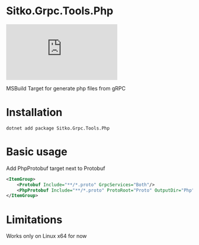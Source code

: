 # Sitko.Grpc.Tools.Php

[![Nuget](https://img.shields.io/nuget/v/Sitko.Grpc.Tools.Php)](https://www.nuget.org/packages/Sitko.Grpc.Tools.Php/)

MSBuild Target for generate php files from gRPC

# Installation

```
dotnet add package Sitko.Grpc.Tools.Php
```

# Basic usage

Add PhpProtobuf target next to Protobuf

```xml
<ItemGroup>
    <Protobuf Include="**/*.proto" GrpcServices="Both"/>
    <PhpProtobuf Include="**/*.proto" ProtoRoot="Proto" OutputDir="Php"/>
</ItemGroup>
```

# Limitations

Works only on Linux x64 for now


